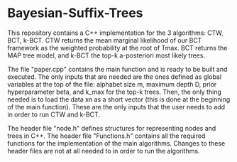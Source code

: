 # Bayesian-Suffix-Trees

This repository contains a C++ implementation for the 3 algorithms: CTW, BCT, k-BCT. CTW returns the mean marginal likelihood of our BCT framework as the weighted probability at the root of Tmax. BCT returns the MAP tree model, and k-BCT the top-k a-posteriori most likely trees.


The file "paper.cpp" contains the main function and is ready to be built and executed. The only inputs that are needed are the ones defined as global variables at the top of the file: alphabet size m, maximum depth D, prior hyperparameter beta, and k_max for the top-k trees. Then, the only thing needed is to load the data xn as a short vector (this is done at the beginning of the main function). These are the only inputs that the user needs to add in order to run CTW and k-BCT. 



The header file "node.h" defines structures for representing nodes and trees in C++. The header file "Functions.h" contains all the required functions for the implementation of the main algorithms. Changes to these header files are not at all needed to in order to run the algorithms.

